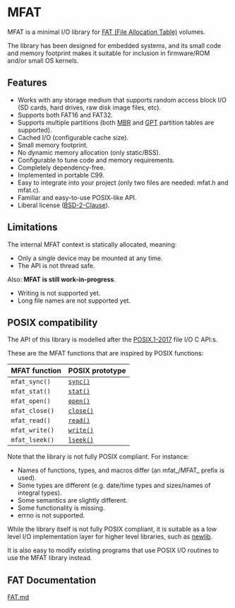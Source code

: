 # MFAT

MFAT is a minimal I/O library for [FAT (File Allocation Table)](https://en.wikipedia.org/wiki/File_Allocation_Table) volumes.

The library has been designed for embedded systems, and its small code and memory footprint makes it suitable for inclusion in firmware/ROM and/or small OS kernels.

## Features

* Works with any storage medium that supports random access block I/O (SD cards, hard drives, raw disk image files, etc).
* Supports both FAT16 and FAT32.
* Supports multiple partitions (both [MBR](https://en.wikipedia.org/wiki/Master_boot_record) and [GPT](https://en.wikipedia.org/wiki/GUID_Partition_Table) partition tables are supported).
* Cached I/O (configurable cache size).
* Small memory footprint.
* No dynamic memory allocation (only static/BSS).
* Configurable to tune code and memory requirements.
* Completely dependency-free.
* Implemented in portable C99.
* Easy to integrate into your project (only two files are needed: mfat.h and mfat.c).
* Familiar and easy-to-use POSIX-like API.
* Liberal license ([BSD-2-Clause](https://opensource.org/licenses/BSD-2-Clause)).

## Limitations

The internal MFAT context is statically allocated, meaning:

* Only a single device may be mounted at any time.
* The API is not thread safe.

Also: **MFAT is still work-in-progress**.

* Writing is not supported yet.
* Long file names are not supported yet.

## POSIX compatibility

The API of this library is modelled after the [POSIX.1-2017](https://pubs.opengroup.org/onlinepubs/9699919799/) file I/O C API:s.

These are the MFAT functions that are inspired by POSIX functions:

| MFAT function | POSIX prototype |
| --- | --- |
| `mfat_sync()` | [`sync()`](https://pubs.opengroup.org/onlinepubs/9699919799/functions/sync.html) |
| `mfat_stat()` | [`stat()`](https://pubs.opengroup.org/onlinepubs/9699919799/functions/stat.html) |
| `mfat_open()` | [`open()`](https://pubs.opengroup.org/onlinepubs/9699919799/functions/open.html) |
| `mfat_close()` | [`close()`](https://pubs.opengroup.org/onlinepubs/9699919799/functions/close.html) |
| `mfat_read()` | [`read()`](https://pubs.opengroup.org/onlinepubs/9699919799/functions/read.html) |
| `mfat_write()` | [`write()`](https://pubs.opengroup.org/onlinepubs/9699919799/functions/write.html) |
| `mfat_lseek()` | [`lseek()`](https://pubs.opengroup.org/onlinepubs/9699919799/functions/lseek.html) |

Note that the library is not fully POSIX compliant. For instance:

* Names of functions, types, and macros differ (an mfat_/MFAT_ prefix is used).
* Some types are different (e.g. date/time types and sizes/names of integral types).
* Some semantics are slightly different.
* Some functionality is missing.
* errno is not supported.

While the library itself is not fully POSIX compliant, it is suitable as a low level I/O implementation layer for higher level libraries, such as [newlib](https://sourceware.org/newlib/).

It is also easy to modify existing programs that use POSIX I/O routines to use the MFAT library instead.

## FAT Documentation

[FAT.md](FAT.md)
